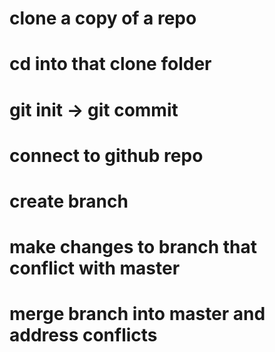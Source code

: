 # clone a copy of a repo

# cd into that clone folder

# git init -> git commit

# connect to github repo

# create branch

# make changes to branch that conflict with master

# merge branch into master and address conflicts
